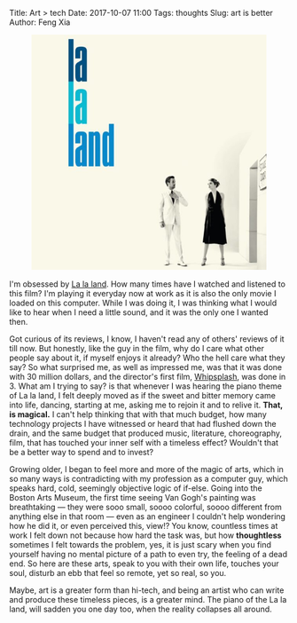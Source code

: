 Title: Art &gt; tech
Date: 2017-10-07 11:00
Tags: thoughts
Slug: art is better
Author: Feng Xia

<figure class="col l6 m6 s12">
  <img src="/images/lalaland.jpg"/>
</figure>


I'm obsessed by [La la land][1]. How many times have I watched and
listened to this film? I'm playing it everyday now at work as it is
also the only movie I loaded on this computer. While I was doing it, I
was thinking what I would like to hear when I need a little sound, and
it was the only one I wanted then.

[1]: https://en.wikipedia.org/wiki/La_La_Land_(film)

Got curious of its reviews, I know, I haven't read any of others'
reviews of it till now. But honestly, like the guy in the film, why do
I care what other people say about it, if myself enjoys it already?
Who the hell care what they say? So what surprised me, as well as
impressed me, was that it was done with 30 million dollars, and the
director's first film, [Whipsplash][2], was done in 3. What am I
trying to say? is that whenever I was hearing the piano theme of La la
land, I felt deeply moved as if the sweet and bitter memory came into
life, dancing, starting at me, asking me to rejoin it and to relive
it. **That, is magical.** I can't help thinking that with
that much budget, how many technology projects I have witnessed or
heard that had flushed down the drain, and the same
budget that produced music, literature, choreography, film, that has
touched your inner self with a timeless effect? Wouldn't that be a
better way to spend and to invest? 

[2]: https://en.wikipedia.org/wiki/Whiplash_(2014_film)

Growing older, I began to feel more and more of the magic of arts,
which in so many ways is contradicting with my profession as a
computer guy, which speaks hard, cold, seemingly objective logic of
if-else. Going into the Boston Arts Museum, the first time seeing Van
Gogh's painting was breathtaking &mdash; they were sooo small, soooo
colorful, soooo different from anything else in that room &mdash; even
as an engineer I couldn't help wondering how he did it, or even
perceived this, view!? You know, countless times at work I felt down
not because how hard the task was, but how **thoughtless** sometimes I
felt towards the problem, yes, it is just scary when you find yourself 
having no mental picture of a path to even try, the feeling of a dead end.
So here are these arts, speak to you with their own life, touches your
soul, disturb an ebb that feel so remote, yet so real, so you.

Maybe, art is a greater form than hi-tech, and being an artist who can
write and produce these timeless pieces, is a greater mind. The piano
of the La la land, will sadden you one day too, when the reality
collapses all around. 
